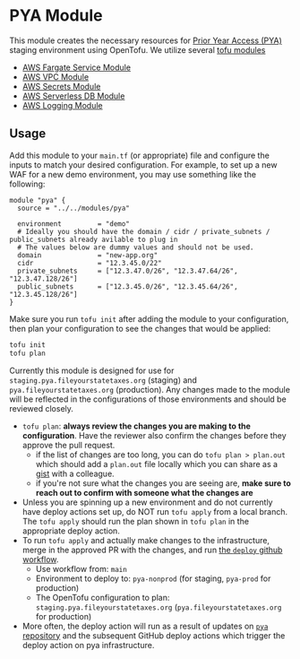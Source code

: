 # PYA Module

This module creates the necessary resources for [Prior Year Access (PYA)](https://github.com/codeforamerica/pya) staging environment using OpenTofu.
We utilize several [tofu modules](https://github.com/codeforamerica/tofu-modules?tab=readme-ov-file)
- [AWS Fargate Service Module](https://github.com/codeforamerica/tofu-modules-aws-fargate-service)
- [AWS VPC Module](https://github.com/codeforamerica/tofu-modules-aws-vpc)
- [AWS Secrets Module](https://github.com/codeforamerica/tofu-modules-aws-secrets)
- [AWS Serverless DB Module](https://github.com/codeforamerica/tofu-modules-aws-serverless-database)
- [AWS Logging Module](https://github.com/codeforamerica/tofu-modules-aws-logging)

## Usage

Add this module to your `main.tf` (or appropriate) file and configure the inputs
to match your desired configuration. For example, to set up a new WAF for a new
demo environment, you may use something like the following:

```hcl
module "pya" {
  source = "../../modules/pya"

  environment         = "demo"
  # Ideally you should have the domain / cidr / private_subnets / public_subnets already avilable to plug in
  # The values below are dummy values and should not be used.
  domain              = "new-app.org"
  cidr                = "12.3.45.0/22"
  private_subnets     = ["12.3.47.0/26", "12.3.47.64/26", "12.3.47.128/26"]
  public_subnets      = ["12.3.45.0/26", "12.3.45.64/26", "12.3.45.128/26"]
}
```

Make sure you run `tofu init` after adding the module to your configuration,
then plan your configuration to see the changes that would be applied:

```bash
tofu init
tofu plan
```

Currently this module is designed for use for `staging.pya.fileyourstatetaxes.org` (staging) and `pya.fileyourstatetaxes.org` (production).
Any changes made to the module will be reflected in the configurations of those environments and should be reviewed closely.

- `tofu plan`: **always review the changes you are making to the configuration**. Have the reviewer also confirm the changes before they approve the pull request.
  - if the list of changes are too long, you can do `tofu plan > plan.out` which should add a `plan.out` file locally which you can share as a [gist](https://gist.github.com/) with a colleague.
  - if you're not sure what the changes you are seeing are, **make sure to reach out to confirm with someone what the changes are**
- Unless you are spinning up a new environment and do not currently have deploy actions set up, do NOT run `tofu apply` from a local branch. The `tofu apply` should run the plan shown in `tofu plan` in the appropriate deploy action.
- To run `tofu apply` and actually make changes to the infrastructure, merge in the approved PR with the changes, and run [the `deploy` github workflow](https://github.com/codeforamerica/tax-benefits-backend/actions/workflows/deploy.yaml).
  - Use workflow from: `main`
  - Environment to deploy to: `pya-nonprod` (for staging, `pya-prod` for production)
  - The OpenTofu configuration to plan: `staging.pya.fileyourstatetaxes.org` (`pya.fileyourstatetaxes.org` for production)
- More often, the deploy action will run as a result of updates on [`pya` repository](https://github.com/codeforamerica/pya) and the subsequent GitHub deploy actions which trigger the deploy action on pya infrastructure.
